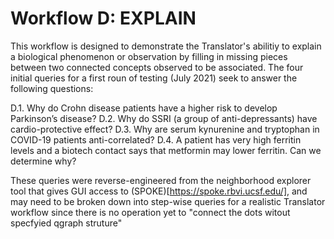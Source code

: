 # Workflow D: EXPLAIN
This workflow is designed to demonstrate the Translator's abilitiy 
to explain a biological phenomenon or observation by filling in
missing pieces between two connected concepts observed to be associated. 
The four initial
queries for a first roun of testing (July 2021) seek to answer the following questions:

D.1. Why do Crohn disease patients have a higher risk to develop
Parkinson’s disease?
D.2. Why do SSRI (a group of anti-depressants) have cardio-protective
effect?
D.3. Why are serum kynurenine and tryptophan in COVID-19 patients
anti-correlated?
D.4. A patient has very high ferritin levels and a biotech contact says
that metformin may lower ferritin. Can we determine why?

These queries were reverse-engineered from the neighborhood explorer
tool that gives GUI access to (SPOKE)[https://spoke.rbvi.ucsf.edu/], and
may need to be broken down into step-wise queries for a realistic
Translator workflow since there is no operation yet to "connect the dots witout specfyied qgraph struture"
